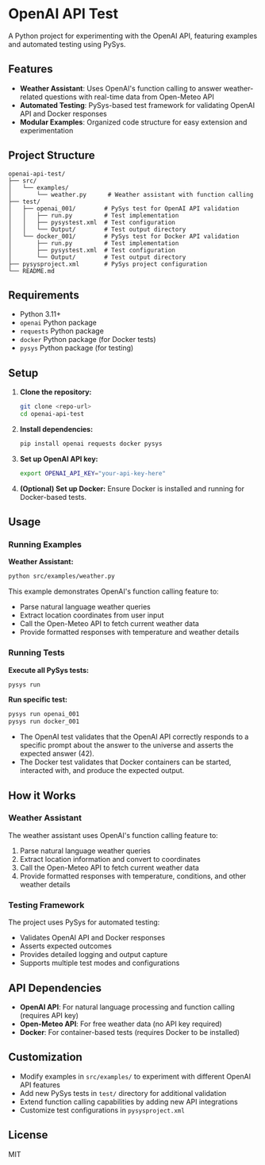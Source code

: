 # OpenAI API Test

A Python project for experimenting with the OpenAI API, featuring examples and automated testing using PySys.

## Features
- **Weather Assistant**: Uses OpenAI's function calling to answer weather-related questions with real-time data from Open-Meteo API
- **Automated Testing**: PySys-based test framework for validating OpenAI API and Docker responses
- **Modular Examples**: Organized code structure for easy extension and experimentation

## Project Structure
```
openai-api-test/
├── src/
│   └── examples/
│       └── weather.py      # Weather assistant with function calling
├── test/
│   ├── openai_001/        # PySys test for OpenAI API validation
│   │   ├── run.py         # Test implementation
│   │   ├── pysystest.xml  # Test configuration
│   │   └── Output/        # Test output directory
│   └── docker_001/        # PySys test for Docker API validation
│       ├── run.py         # Test implementation
│       ├── pysystest.xml  # Test configuration
│       └── Output/        # Test output directory
├── pysysproject.xml       # PySys project configuration
└── README.md
```

## Requirements
- Python 3.11+
- `openai` Python package
- `requests` Python package
- `docker` Python package (for Docker tests)
- `pysys` Python package (for testing)

## Setup
1. **Clone the repository:**
   ```bash
   git clone <repo-url>
   cd openai-api-test
   ```

2. **Install dependencies:**
   ```bash
   pip install openai requests docker pysys
   ```

3. **Set up OpenAI API key:**
   ```bash
   export OPENAI_API_KEY="your-api-key-here"
   ```

4. **(Optional) Set up Docker:**
   Ensure Docker is installed and running for Docker-based tests.

## Usage

### Running Examples

**Weather Assistant:**
```bash
python src/examples/weather.py
```
This example demonstrates OpenAI's function calling feature to:
- Parse natural language weather queries
- Extract location coordinates from user input
- Call the Open-Meteo API to fetch current weather data
- Provide formatted responses with temperature and weather details

### Running Tests

**Execute all PySys tests:**
```bash
pysys run
```

**Run specific test:**
```bash
pysys run openai_001
pysys run docker_001
```

- The OpenAI test validates that the OpenAI API correctly responds to a specific prompt about the answer to the universe and asserts the expected answer (42).
- The Docker test validates that Docker containers can be started, interacted with, and produce the expected output.

## How it Works

### Weather Assistant
The weather assistant uses OpenAI's function calling feature to:
1. Parse natural language weather queries
2. Extract location information and convert to coordinates
3. Call the Open-Meteo API to fetch current weather data
4. Provide formatted responses with temperature, conditions, and other weather details

### Testing Framework
The project uses PySys for automated testing:
- Validates OpenAI API and Docker responses
- Asserts expected outcomes
- Provides detailed logging and output capture
- Supports multiple test modes and configurations

## API Dependencies
- **OpenAI API**: For natural language processing and function calling (requires API key)
- **Open-Meteo API**: For free weather data (no API key required)
- **Docker**: For container-based tests (requires Docker to be installed)

## Customization
- Modify examples in `src/examples/` to experiment with different OpenAI API features
- Add new PySys tests in `test/` directory for additional validation
- Extend function calling capabilities by adding new API integrations
- Customize test configurations in `pysysproject.xml`

## License
MIT
